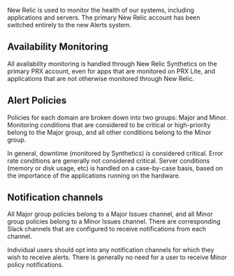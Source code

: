 New Relic is used to monitor the health of our systems, including applications and servers. The primary New Relic account has been switched entirely to the new Alerts system.

## Availability Monitoring

All availability monitoring is handled through New Relic Synthetics on the primary PRX account, even for apps that are monitored on PRX Lite, and applications that are not otherwise monitored through New Relic.

## Alert Policies

Policies for each domain are broken down into two groups: Major and Minor. Monitoring conditions that are considered to be critical or high-priority belong to the Major group, and all other conditions belong to the Minor group.

In general, downtime (monitored by Synthetics) is considered critical. Error rate conditions are generally not considered critical. Server conditions (memory or disk usage, etc) is handled on a case-by-case basis, based on the importance of the applications running on the hardware.

## Notification channels

All Major group policies belong to a Major Issues channel, and all Minor group policies belong to a Minor Issues channel. There are corresponding Slack channels that are configured to receive notifications from each channel.

Individual users should opt into any notification channels for which they wish to receive alerts. There is generally no need for a user to receive Minor policy notifications.